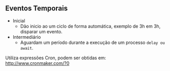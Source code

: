## Eventos Temporais
- Inicial
	- Dão inicio ao um ciclo de forma automática, exemplo de 3h em 3h, disparar um evento. 
- Intermediário
	- Aguardam um período durante a execução de um processo `delay ou await`.

Utiliza expressões Cron, podem ser obtidas em:
http://www.cronmaker.com/?0
